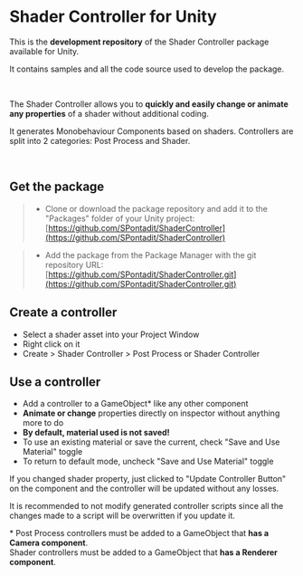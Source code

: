 # Shader Controller for Unity

This is the **development repository** of the Shader Controller package available for Unity.

It contains samples and all the code source used to develop the package.

<br>

The Shader Controller allows you to **quickly and easily change or animate any properties** of a shader without additional coding.

It generates Monobehaviour Components based on shaders. Controllers are split into 2 categories: Post Process and Shader.

<br>

## Get the package

> + Clone or download the package repository and add it to the "Packages" folder of your Unity project: [https://github.com/SPontadit/ShaderController](https://github.com/SPontadit/ShaderController)

> + Add the package from the Package Manager with the git repository URL: [https://github.com/SPontadit/ShaderController.git](https://github.com/SPontadit/ShaderController.git)

## Create a controller

+ Select a shader asset into your Project Window
+ Right click on it
+ Create > Shader Controller > Post Process or Shader Controller

## Use a controller

+ Add a controller to a GameObject\* like any other component
+ **Animate or change** properties directly on inspector without anything more to do
+ **By default, material used is not saved!**
+ To use an existing material or save the current, check "Save and Use Material" toggle
+ To return to default mode, uncheck "Save and Use Material" toggle

If you changed shader property, just clicked to "Update Controller Button" on the component and the controller will be updated without any losses.

It is recommended to not modify generated controller scripts since all the changes made to a script will be overwritten if you update it.

\* Post Process controllers must be added to a GameObject that **has a Camera component**.<br>
Shader controllers must be added to a GameObject that **has a Renderer component**.

<br>
